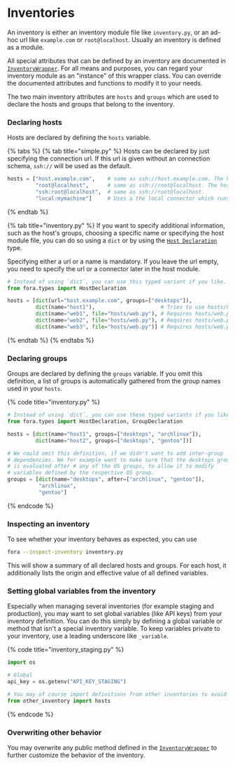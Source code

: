 # Inventories

An inventory is either an inventory module file like `inventory.py`, or an ad-hoc url like `example.com` or `root@localhost`. Usually an inventory is defined as a module.

All special attributes that can be defined by an inventory are documented in [`InventoryWrapper`](../writing-deploys/TODO/).
For all means and purposes, you can regard your inventory module as an "instance" of this wrapper class. You can override the documented attributes and functions to modify it to your needs.

The two main inventory attributes are `hosts` and `groups` which are used to declare the hosts and groups that belong to the inventory.

### Declaring hosts

Hosts are declared by defining the `hosts` variable.

{% tabs %}
{% tab title="simple.py" %}
Hosts can be declared by just specifying the connection url. If this url is given without an connection schema, `ssh://` will be used as the default.

```python
hosts = ["host.example.com",    # same as ssh://host.example.com. The host's name will be deduced as `host.example.com`
         "root@localhost",      # same as ssh://root@localhost. The hosts' name will be deduced as `localhost`
         "ssh:root@localhost",  # same as ssh://root@localhost.
         "local:mymachine"]     # Uses a the local connector which runs on the current machine as the user executing fora.
```
{% endtab %}

{% tab title="inventory.py" %}
If you want to specify additional information, such as the host's groups, choosing a specific name or specifying the host module file, you can do so using a `dict` or by using the [`Host Declaration`](../writing-deploys/TODO/) type.

Specifying either a url or a name is mandatory. If you leave the url empty, you need to specify the url or a connector later in the host module.

```python
# Instead of using `dict`, you can use this typed variant if you like.
from fora.types import HostDeclaration

hosts = [dict(url="host.example.com", groups=["desktops"]),
         dict(name="host1"),                     # Tries to use hosts/host1.py if it exists.
         dict(name="web1", file="hosts/web.py"), # Requires hosts/web.py
         dict(name="web2", file="hosts/web.py"), # Requires hosts/web.py
         dict(name="web3", file="hosts/web.py")] # Requires hosts/web.py
```
{% endtab %}
{% endtabs %}

### Declaring groups

Groups are declared by defining the `groups` variable. If you omit this definition, a list of groups is automatically gathered from the group names used in your `hosts`.

{% code title="inventory.py" %}
```python
# Instead of using `dict`, you can use these typed variants if you like.
from fora.types import HostDeclaration, GroupDeclaration

hosts = [dict(name="host1", groups=["desktops", "archlinux"]),
         dict(name="host2", groups=["desktops", "gentoo"])]

# We could omit this definition, if we didn't want to add inter-group
# dependencies. We for example want to make sure that the desktops group
# is evaluated after # any of the OS groups, to allow it to modify
# variables defined by the respective OS group.
groups = [dict(name="desktops", after=["archlinux", "gentoo"]),
          "archlinux",
          "gentoo"]
```
{% endcode %}

### Inspecting an inventory

To see whether your inventory behaves as expected, you can use

```bash
fora --inspect-inventory inventory.py
```

This will show a summary of all declared hosts and groups. For each host, it additionally lists the origin and effective value of all defined variables.

### Setting global variables from the inventory

Especially when managing several inventories (for example staging and production), you may want to set global variables (like API keys) from your inventory definition.
You can do this simply by defining a global variable or method that isn't a special inventory variable.
To keep variables private to your inventory, use a leading underscore like `_variable`.

{% code title="inventory_staging.py" %}
```python
import os

# Global
api_key = os.getenv("API_KEY_STAGING")

# You may of course import definitions from other inventories to avoid repetition.
from other_inventory import hosts
```
{% endcode %}

### Overwriting other behavior

You may overwrite any public method defined in the [`InventoryWrapper`](../writing-deploys/TODO/) to further customize the behavior of the inventory.
